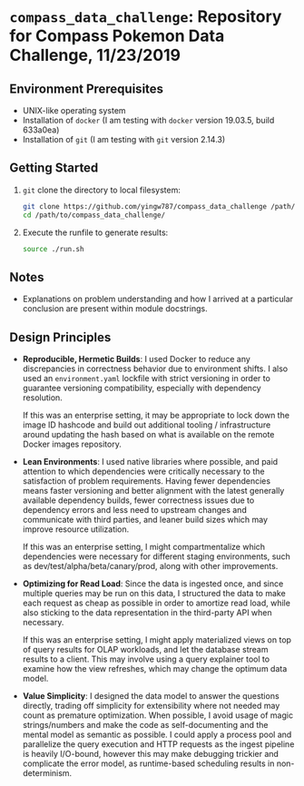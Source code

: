 # `compass_data_challenge`: Repository for Compass Pokemon Data Challenge, 11/23/2019

## Environment Prerequisites

-   UNIX-like operating system
-   Installation of `docker` (I am testing with `docker` version 19.03.5, build
    633a0ea)
-   Installation of `git` (I am testing with `git` version 2.14.3)

## Getting Started

1.  `git` clone the directory to local filesystem:

    ```bash
    git clone https://github.com/yingw787/compass_data_challenge /path/to/compass_data_challenge/
    cd /path/to/compass_data_challenge/
    ```

2.  Execute the runfile to generate results:

    ```bash
    source ./run.sh
    ```

## Notes

-   Explanations on problem understanding and how I arrived at a particular
    conclusion are present within module docstrings.

## Design Principles

-   **Reproducible, Hermetic Builds**: I used Docker to reduce any discrepancies
    in correctness behavior due to environment shifts. I also used an
    `environment.yaml` lockfile with strict versioning in order to guarantee
    versioning compatibility, especially with dependency resolution.

    If this was an enterprise setting, it may be appropriate to lock down the
    image ID hashcode and build out additional tooling / infrastructure around
    updating the hash based on what is available on the remote Docker images
    repository.

-   **Lean Environments**: I used native libraries where possible, and paid
    attention to which dependencies were critically necessary to the
    satisfaction of problem requirements. Having fewer dependencies means faster
    versioning and better alignment with the latest generally available
    dependency builds, fewer correctness issues due to dependency errors and
    less need to upstream changes and communicate with third parties, and leaner
    build sizes which may improve resource utilization.

    If this was an enterprise setting, I might compartmentalize which
    dependencies were necessary for different staging environments, such as
    dev/test/alpha/beta/canary/prod, along with other improvements.

-   **Optimizing for Read Load**: Since the data is ingested once, and since
    multiple queries may be run on this data, I structured the data to make each
    request as cheap as possible in order to amortize read load, while also
    sticking to the data representation in the third-party API when necessary.

    If this was an enterprise setting, I might apply materialized views on top
    of query results for OLAP workloads, and let the database stream results to
    a client. This may involve using a query explainer tool to examine how the
    view refreshes, which may change the optimum data model.

-   **Value Simplicity**: I designed the data model to answer the questions
    directly, trading off simplicity for extensibility where not needed may
    count as premature optimization. When possible, I avoid usage of magic
    strings/numbers and make the code as self-documenting and the mental model
    as semantic as possible. I could apply a process pool and parallelize the
    query execution and HTTP requests as the ingest pipeline is heavily
    I/O-bound, however this may make debugging trickier and complicate the error
    model, as runtime-based scheduling results in non-determinism.
